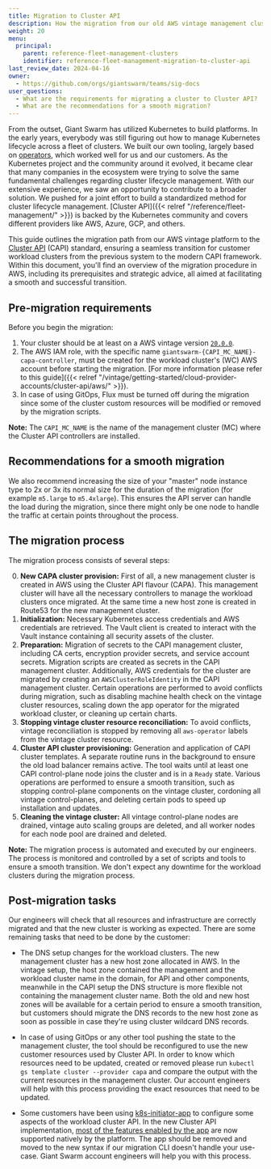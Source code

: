 ```yaml
---
title: Migration to Cluster API
description: How the migration from our old AWS vintage management clusters to Cluster API works.
weight: 20
menu:
  principal:
    parent: reference-fleet-management-clusters
    identifier: reference-fleet-management-migration-to-cluster-api
last_review_date: 2024-04-16
owner:
  - https://github.com/orgs/giantswarm/teams/sig-docs
user_questions:
  - What are the requirements for migrating a cluster to Cluster API?
  - What are the recommendations for a smooth migration?
---
```


From the outset, Giant Swarm has utilized Kubernetes to build platforms. In the early years, everybody was still figuring out how to manage Kubernetes lifecycle across a fleet of clusters. We built our own tooling, largely based on [operators](https://kubernetes.io/docs/concepts/extend-kubernetes/operator/), which worked well for us and our customers. As the Kubernetes project and the community around it evolved, it became clear that many companies in the ecosystem were trying to solve the same fundamental challenges regarding cluster lifecycle management. With our extensive experience, we saw an opportunity to contribute to a broader solution. We pushed for a joint effort to build a standardized method for cluster lifecycle management. [Cluster API]({{< relref "/reference/fleet-management/" >}}) is backed by the Kubernetes community and covers different providers like AWS, Azure, GCP, and others.

This guide outlines the migration path from our AWS vintage platform to the [Cluster API](https://cluster-api.sigs.k8s.io/) (CAPI) standard, ensuring a seamless transition for customer workload clusters from the previous system to the modern CAPI framework. Within this document, you'll find an overview of the migration procedure in AWS, including its prerequisites and strategic advice, all aimed at facilitating a smooth and successful transition.

## Pre-migration requirements

Before you begin the migration:

1. Your cluster should be at least on a AWS vintage version [`20.0.0`](https://docs.giantswarm.io/changes/workload-cluster-releases-aws/releases/aws-v20.0.0/).
2. The AWS IAM role, with the specific name `giantswarm-{CAPI_MC_NAME}-capa-controller`, must be created for the workload cluster's (WC) AWS account before starting the migration. [For more information please refer to this guide]({{< relref "/vintage/getting-started/cloud-provider-accounts/cluster-api/aws/" >}}).
3. In case of using GitOps, Flux must be turned off during the migration since some of the cluster custom resources will be modified or removed by the migration scripts.

__Note:__ The `CAPI_MC_NAME` is the name of the management cluster (MC) where the Cluster API controllers are installed.

## Recommendations for a smooth migration

We also recommend increasing the size of your "master" node instance type to 2x or 3x its normal size for the duration of the migration (for example `m5.large` to `m5.4xlarge`). This ensures the API server can handle the load during the migration, since there might only be one node to handle the traffic at certain points throughout the process.

## The migration process

The migration process consists of several steps:

0. __New CAPA cluster provision:__ First of all, a new management cluster is created in AWS using the Cluster API flavour (CAPA). This management cluster will have all the necessary controllers to manage the workload clusters once migrated. At the same time a new host zone is created in Route53 for the new management cluster.
1. __Initialization:__ Necessary Kubernetes access credentials and AWS credentials are retrieved. The Vault client is created to interact with the Vault instance containing all security assets of the cluster.
2. __Preparation:__ Migration of secrets to the CAPI management cluster, including CA certs, encryption provider secrets, and service account secrets. Migration scripts are created as secrets in the CAPI management cluster. Additionally, AWS credentials for the cluster are migrated by creating an `AWSClusterRoleIdentity` in the CAPI management cluster. Certain operations are performed to avoid conflicts during migration, such as disabling machine health check on the vintage cluster resources, scaling down the app operator for the migrated workload cluster, or cleaning up certain charts.
3. __Stopping vintage cluster resource reconciliation:__ To avoid conflicts, vintage reconciliation is stopped by removing all `aws-operator` labels from the vintage cluster resource.
4. __Cluster API cluster provisioning:__ Generation and application of CAPI cluster templates. A separate routine runs in the background to ensure the old load balancer remains active. The tool waits until at least one CAPI control-plane node joins the cluster and is in a `Ready` state. Various operations are performed to ensure a smooth transition, such as stopping control-plane components on the vintage cluster, cordoning all vintage control-planes, and deleting certain pods to speed up installation and updates.
5. __Cleaning the vintage cluster:__ All vintage control-plane nodes are drained, vintage auto scaling groups are deleted, and all worker nodes for each node pool are drained and deleted.

__Note:__ The migration process is automated and executed by our engineers. The process is monitored and controlled by a set of scripts and tools to ensure a smooth transition. We don't expect any downtime for the workload clusters during the migration process.

## Post-migration tasks

Our engineers will check that all resources and infrastructure are correctly migrated and that the new cluster is working as expected. There are some remaining tasks that need to be done by the customer:

- The DNS setup changes for the workload clusters. The new management cluster has a new host zone allocated in AWS. In the vintage setup, the host zone contained the management and the workload cluster name in the domain, for API and other components, meanwhile in the CAPI setup the DNS structure is more flexible not containing the management cluster name. Both the old and new host zones will be available for a certain period to ensure a smooth transition, but customers should migrate the DNS records to the new host zone as soon as possible in case they're using cluster wildcard DNS records.

- In case of using GitOps or any other tool pushing the state to the management cluster, the tool should be reconfigured to use the new customer resources used by Cluster API. In order to know which resources need to be updated, created or removed please run `kubectl gs template cluster --provider capa` and compare the output with the current resources in the management cluster. Our account engineers will help with this process providing the exact resources that need to be updated.

- Some customers have been using [k8s-initiator-app](https://github.com/giantswarm/k8s-initiator-app/) to configure some aspects of the workload cluster API.
  In the new Cluster API implementation, [most of the features enabled by the app](https://github.com/giantswarm/capi-migration-cli/tree/main/k8s-initiator-features) are now supported natively by the platform. The app should be removed and moved to the new syntax if our migration CLI doesn't handle your use-case. Giant Swarm account engineers will help you with this process.
